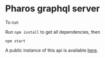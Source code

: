 Pharos graphql server
=====================

To run

Run `npm install` to get all dependencies, then

```
npm start
```

A public instance of this api is available [here](https://pharos-api.ncats.io).
